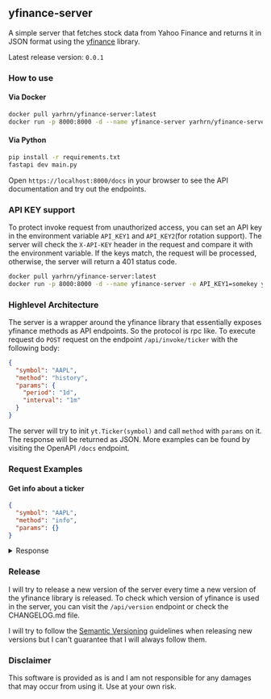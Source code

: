 ## yfinance-server

A simple server that fetches stock data from Yahoo Finance and returns it in JSON format
using the [yfinance](https://github.com/ranaroussi/yfinance) library.

Latest release version: `0.0.1`

### How to use

#### Via Docker

```bash
docker pull yarhrn/yfinance-server:latest
docker run -p 8000:8000 -d --name yfinance-server yarhrn/yfinance-server:latest
```

#### Via Python

```bash
pip install -r requirements.txt
fastapi dev main.py
```

Open `https://localhost:8000/docs` in your browser to see the API documentation and try out the endpoints.

### API KEY support
To protect invoke request from unauthorized access, you can set an API key in the environment variable `API_KEY1` and `API_KEY2`(for rotation support).
The server will check the `X-API-KEY` header in the request and compare it with the environment variable. If the keys match, the request will be processed, otherwise, the server will return a 401 status code.

```bash
docker pull yarhrn/yfinance-server:latest
docker run -p 8000:8000 -d --name yfinance-server -e API_KEY1=somekey yarhrn/yfinance-server:latest

```


### Highlevel Architecture

The server is a wrapper around the yfinance library that essentially exposes yfinance methods as API endpoints. So the protocol is rpc like.
To execute request do `POST` request on the endpoint `/api/invoke/ticker` with the following body:

```json
{
  "symbol": "AAPL",
  "method": "history",
  "params": {
    "period": "1d",
    "interval": "1m"
  }
}
```

The server will try to init `yt.Ticker(symbol)` and call `method` with `params` on it. The response will be returned as JSON. More examples can be found by visiting the OpenAPI `/docs` endpoint.

### Request Examples
#### Get info about a ticker
```json
{
  "symbol": "AAPL",
  "method": "info",
  "params": {}
}
```

<details>
  <summary>Response</summary>

  ```js
{
  "address1": "One Apple Park Way",
  "city": "Cupertino",
  "state": "CA",
  "zip": "95014",
  "country": "United States",
  "phone": "408 996 1010",
  "website": "https://www.apple.com",
  "industry": "Consumer Electronics",
  "industryKey": "consumer-electronics",
  "industryDisp": "Consumer Electronics",
  "sector": "Technology",
  "sectorKey": "technology",
  "sectorDisp": "Technology",
  "longBusinessSummary": "Apple Inc. designs, manufactures, and markets smartphones, personal computers, tablets, wearables, and accessories worldwide. The company offers iPhone, a line of smartphones; Mac, a line of personal computers; iPad, a line of multi-purpose tablets; and wearables, home, and accessories comprising AirPods, Apple TV, Apple Watch, Beats products, and HomePod. It also provides AppleCare support and cloud services; and operates various platforms, including the App Store that allow customers to discover and download applications and digital content, such as books, music, video, games, and podcasts. In addition, the company offers various services, such as Apple Arcade, a game subscription service; Apple Fitness+, a personalized fitness service; Apple Music, which offers users a curated listening experience with on-demand radio stations; Apple News+, a subscription news and magazine service; Apple TV+, which offers exclusive original content; Apple Card, a co-branded credit card; and Apple Pay, a cashless payment service, as well as licenses its intellectual property. The company serves consumers, and small and mid-sized businesses; and the education, enterprise, and government markets. It distributes third-party applications for its products through the App Store. The company also sells its products through its retail and online stores, and direct sales force; and third-party cellular network carriers, wholesalers, retailers, and resellers. Apple Inc. was founded in 1976 and is headquartered in Cupertino, California.",
  "fullTimeEmployees": 150000,
  "companyOfficers": [
    {
      "maxAge": 1,
      "name": "Mr. Timothy D. Cook",
      "age": 62,
      "title": "CEO & Director",
      "yearBorn": 1961,
      "fiscalYear": 2023,
      "totalPay": 16239562,
      "exercisedValue": 0,
      "unexercisedValue": 0
    },
    {
      "maxAge": 1,
      "name": "Mr. Luca  Maestri",
      "age": 60,
      "title": "CFO & Senior VP",
      "yearBorn": 1963,
      "fiscalYear": 2023,
      "totalPay": 4612242,
      "exercisedValue": 0,
      "unexercisedValue": 0
    },
    {
      "maxAge": 1,
      "name": "Mr. Jeffrey E. Williams",
      "age": 59,
      "title": "Chief Operating Officer",
      "yearBorn": 1964,
      "fiscalYear": 2023,
      "totalPay": 4637585,
      "exercisedValue": 0,
      "unexercisedValue": 0
    },
    {
      "maxAge": 1,
      "name": "Ms. Katherine L. Adams",
      "age": 59,
      "title": "Senior VP, General Counsel & Secretary",
      "yearBorn": 1964,
      "fiscalYear": 2023,
      "totalPay": 4618064,
      "exercisedValue": 0,
      "unexercisedValue": 0
    },
    {
      "maxAge": 1,
      "name": "Ms. Deirdre  O'Brien",
      "age": 56,
      "title": "Senior Vice President of Retail",
      "yearBorn": 1967,
      "fiscalYear": 2023,
      "totalPay": 4613369,
      "exercisedValue": 0,
      "unexercisedValue": 0
    },
    {
      "maxAge": 1,
      "name": "Mr. Chris  Kondo",
      "title": "Senior Director of Corporate Accounting",
      "fiscalYear": 2023,
      "exercisedValue": 0,
      "unexercisedValue": 0
    },
    {
      "maxAge": 1,
      "name": "Mr. James  Wilson",
      "title": "Chief Technology Officer",
      "fiscalYear": 2023,
      "exercisedValue": 0,
      "unexercisedValue": 0
    },
    {
      "maxAge": 1,
      "name": "Suhasini  Chandramouli",
      "title": "Director of Investor Relations",
      "fiscalYear": 2023,
      "exercisedValue": 0,
      "unexercisedValue": 0
    },
    {
      "maxAge": 1,
      "name": "Mr. Greg  Joswiak",
      "title": "Senior Vice President of Worldwide Marketing",
      "fiscalYear": 2023,
      "exercisedValue": 0,
      "unexercisedValue": 0
    },
    {
      "maxAge": 1,
      "name": "Mr. Adrian  Perica",
      "age": 49,
      "title": "Head of Corporate Development",
      "yearBorn": 1974,
      "fiscalYear": 2023,
      "exercisedValue": 0,
      "unexercisedValue": 0
    }
  ],
  "auditRisk": 6,
  "boardRisk": 1,
  "compensationRisk": 2,
  "shareHolderRightsRisk": 1,
  "overallRisk": 1,
  "governanceEpochDate": 1714521600,
  "compensationAsOfEpochDate": 1703980800,
  "irWebsite": "http://investor.apple.com/",
  "maxAge": 86400,
  "priceHint": 2,
  "previousClose": 189.84,
  "open": 189.38,
  "dayLow": 189.22,
  "dayHigh": 190.81,
  "regularMarketPreviousClose": 189.84,
  "regularMarketOpen": 189.38,
  "regularMarketDayLow": 189.22,
  "regularMarketDayHigh": 190.81,
  "dividendRate": 1,
  "dividendYield": 0.0053,
  "exDividendDate": 1715299200,
  "payoutRatio": 0.14930001,
  "fiveYearAvgDividendYield": 0.73,
  "beta": 1.264,
  "trailingPE": 29.482918,
  "forwardPE": 26.26141,
  "volume": 40771639,
  "regularMarketVolume": 40771639,
  "averageVolume": 64275736,
  "averageVolume10days": 58961950,
  "averageDailyVolume10Day": 58961950,
  "bid": 189.81,
  "ask": 189.91,
  "bidSize": 100,
  "askSize": 100,
  "marketCap": 2911485558784,
  "fiftyTwoWeekLow": 164.08,
  "fiftyTwoWeekHigh": 199.62,
  "priceToSalesTrailing12Months": 7.629219,
  "fiftyDayAverage": 174.111,
  "twoHundredDayAverage": 180.77705,
  "trailingAnnualDividendRate": 0.96,
  "trailingAnnualDividendYield": 0.00505689,
  "currency": "USD",
  "enterpriseValue": 2948922081280,
  "profitMargins": 0.26306,
  "floatShares": 15308474083,
  "sharesOutstanding": 15334099968,
  "sharesShort": 94308265,
  "sharesShortPriorMonth": 108782648,
  "sharesShortPreviousMonthDate": 1711584000,
  "dateShortInterest": 1714435200,
  "sharesPercentSharesOut": 0.0062,
  "heldPercentInsiders": 0.052199997,
  "heldPercentInstitutions": 0.57553,
  "shortRatio": 1.66,
  "shortPercentOfFloat": 0.0062,
  "impliedSharesOutstanding": 15467299840,
  "bookValue": 4.837,
  "priceToBook": 39.25367,
  "lastFiscalYearEnd": 1696032000,
  "nextFiscalYearEnd": 1727654400,
  "mostRecentQuarter": 1711756800,
  "earningsQuarterlyGrowth": -0.022,
  "netIncomeToCommon": 100389003264,
  "trailingEps": 6.44,
  "forwardEps": 7.23,
  "pegRatio": 2.62,
  "lastSplitFactor": "4:1",
  "lastSplitDate": 1598832000,
  "enterpriseToRevenue": 7.727,
  "enterpriseToEbitda": 22.749,
  "52WeekChange": 0.08995402,
  "SandP52WeekChange": 0.26490295,
  "lastDividendValue": 0.25,
  "lastDividendDate": 1715299200,
  "exchange": "NMS",
  "quoteType": "EQUITY",
  "symbol": "AAPL",
  "underlyingSymbol": "AAPL",
  "shortName": "Apple Inc.",
  "longName": "Apple Inc.",
  "firstTradeDateEpochUtc": 345479400,
  "timeZoneFullName": "America/New_York",
  "timeZoneShortName": "EDT",
  "uuid": "8b10e4ae-9eeb-3684-921a-9ab27e4d87aa",
  "messageBoardId": "finmb_24937",
  "gmtOffSetMilliseconds": -14400000,
  "currentPrice": 189.87,
  "targetHighPrice": 250,
  "targetLowPrice": 164,
  "targetMeanPrice": 202.26,
  "targetMedianPrice": 200,
  "recommendationMean": 2.1,
  "recommendationKey": "buy",
  "numberOfAnalystOpinions": 39,
  "totalCash": 67150000128,
  "totalCashPerShare": 4.379,
  "ebitda": 129629003776,
  "totalDebt": 104590000128,
  "quickRatio": 0.875,
  "currentRatio": 1.037,
  "totalRevenue": 381623009280,
  "debtToEquity": 140.968,
  "revenuePerShare": 24.537,
  "returnOnAssets": 0.22073999,
  "returnOnEquity": 1.4725,
  "freeCashflow": 84726874112,
  "operatingCashflow": 110563000320,
  "earningsGrowth": 0.007,
  "revenueGrowth": -0.043,
  "grossMargins": 0.45586,
  "ebitdaMargins": 0.33968,
  "operatingMargins": 0.30743,
  "financialCurrency": "USD",
  "trailingPegRatio": 2.2515
}
  ```
</details>

### Release

I will try to release a new version of the server every time a new version of the yfinance library is released.
To check which version of yfinance is used in the server, you can visit the `/api/version` endpoint or check the CHANGELOG.md file.

I will try to follow the [Semantic Versioning](https://semver.org/) guidelines when releasing new versions but I can't guarantee that I will always follow them.


### Disclaimer
This software is provided as is and I am not responsible for any damages that may occur from using it. Use at your own risk.